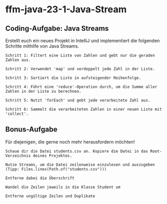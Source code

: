 # ffm-java-23-1-Java-Stream

## Coding-Aufgabe: Java Streams

Erstellt euch ein neues Projekt in IntelliJ und implementiert die folgenden Schritte mithilfe von Java Streams.


    Schritt 1: Filtert eine Liste von Zahlen und gebt nur die geraden Zahlen aus.

    Schritt 2: Verwendet 'map' und verdoppelt jede Zahl in der Liste.

    Schritt 3: Sortiert die Liste in aufsteigender Reihenfolge.

    Schritt 4: Führt eine 'reduce'-Operation durch, um die Summe aller Zahlen in der Liste zu berechnen.

    Schritt 5: Nutzt 'forEach' und gebt jede verarbeitete Zahl aus.

    Schritt 6: Sammelt die verarbeiteten Zahlen in einer neuen Liste mit 'collect'.

## Bonus-Aufgabe

Für diejenigen, die gerne noch mehr herausfordern möchten!


    Schaue dir die Datei students.csv an. Kopiere die Datei in das Root-Verzeichnis deines Projektes.

    Nutze Streams, um die Datei zeilenweise einzulesen und auszugeben (Tipp: Files.lines(Path.of("students.csv")))

    Entferne dabei die Überschrift

    Wandel die Zeilen jeweils in die Klasse Student um

    Entferne ungültige Zeilen und Duplikate

